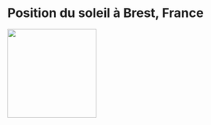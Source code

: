 # Position du soleil à Brest, France

<img src="https://raw.githubusercontent.com/gmaze/brest_sun_position/master/position_soleil.png" width="200"/> 
